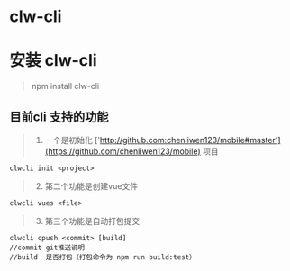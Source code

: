 # clw-cli

# 安装 clw-cli
> npm install clw-cli
## 目前cli 支持的功能
> 1. 一个是初始化 ['http://github.com:chenliwen123/mobile#master'](https://github.com/chenliwen123/mobile) 项目
```
clwcli init <project>
```
> 2. 第二个功能是创建vue文件
```
clwcli vues <file>
```
> 3. 第三个功能是自动打包提交
```
clwcli cpush <commit> [build]
//commit git推送说明
//build  是否打包（打包命令为 npm run build:test）
```